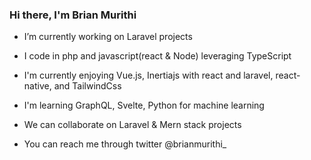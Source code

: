 ### Hi there, I'm Brian Murithi

-  I’m currently working on Laravel projects
-  I code in php and javascript(react & Node) leveraging TypeScript 
-  I'm currently enjoying Vue.js, Inertiajs with react and laravel, react-native, and TailwindCss
-  I'm learning GraphQL, Svelte, Python for machine learning
-  We can collaborate on Laravel & Mern stack projects 

-  You can reach me through twitter @brianmurithi_
<!--
**brianmureithi/brianmureithi** is a ✨ _special_ ✨ repository because its `README.md` (this file) appears on your GitHub profile.

Here are some ideas to get you started:

- 🔭 I’m currently working on ...
-  I’m currently learning ...
- 👯 I’m looking to collaborate on ...
- 🤔 I’m looking for help with ...
- 💬 Ask me about ...
- 📫 How to reach me: ...
- 😄 Pronouns: ...
- ⚡ Fun fact: ...
-->
